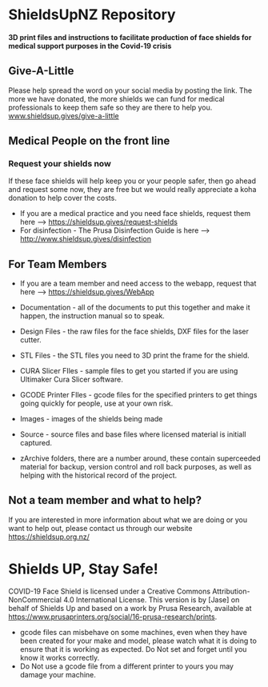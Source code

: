 # ShieldsUpNZ Repository 
#### 3D print files and instructions to facilitate production of face shields for medical support purposes in the Covid-19 crisis

## Give-A-Little
Please help spread the word on your social media by posting the link. The more we have donated, the more shields we can fund for medical professionals to keep them safe so they are there to help you.
www.shieldsup.gives/give-a-little

## Medical People on the front line

### Request your shields now

If these face shields will help keep you or your people safer, then go ahead and request some now, they are free but we would really appreciate a koha donation to help cover the costs.

* If you are a medical practice and you need face shields, request them here --> https://shieldsup.gives/request-shields
* For disinfection - The Prusa Disinfection Guide is here --> http://www.shieldsup.gives/disinfection

## For Team Members 

* If you are a team member and need access to the webapp, request that here --> https://shieldsup.gives/WebApp
* Documentation - all of the documents to put this together and make it happen, the instruction manual so to speak.
* Design Files - the raw files for the face shields, DXF files for the laser cutter.
* STL Files - the STL files you need to 3D print the frame for the shield.
* CURA Slicer FIles - sample files to get you started if you are using Ultimaker Cura Slicer software.
* GCODE Printer FIles - gcode files for the specified printers to get things going quickly for people, use at your own risk.
* Images - images of the shields being made
* Source - source files and base files where licensed material is initiall captured. 

* zArchive folders, there are a number around, these contain superceeded material for backup, version control and roll back purposes, as well as helping with the historical record of the project.

## Not a team member and what to help?

If you are interested in more information about what we are doing or you want to help out, please contact us through our website https://shieldsup.org.nz/

# Shields UP, Stay Safe!

COVID-19 Face Shield is licensed under a Creative Commons Attribution-NonCommercial 4.0 International License. This version is by [Jase] on behalf of Shields Up and based on a work by Prusa Research, available at https://www.prusaprinters.org/social/16-prusa-research/prints.

* gcode files can misbehave on some machines, even when they have been created for your make and model, please watch what it is doing to ensure that it is working as expected. Do Not set and forget until you know it works correctly.
* Do Not use a gcode file from a different printer to yours you may damage your machine.
